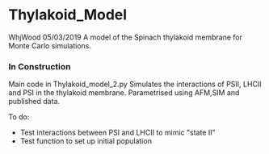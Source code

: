 # Thylakoid_Model
WhjWood 05/03/2019
A model of the Spinach thylakoid membrane for Monte Carlo simulations.
### In Construction ###
Main code in Thylakoid_model_2.py
Simulates the interactions of PSII, LHCII and PSI in the thylakoid membrane.
Parametrised using AFM,SIM and published data.

To do:
- Test interactions between PSI and LHCII to mimic "state II"
- Test function to set up initial population

